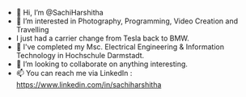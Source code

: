 - 👋 Hi, I’m @SachiHarshitha
- 👀 I’m interested in Photography, Programming, Video Creation and Travelling
- I just had a carrier change from Tesla back to BMW.
- 🌱 I've completed my Msc. Electrical Engineering & Information Technology in Hochschule Darmstadt.
- 💞️ I’m looking to collaborate on anything interesting.
- 📫 You can reach me via LinkedIn : https://www.linkedin.com/in/sachiharshitha

<!---
SachiHarshitha/SachiHarshitha is a ✨ special ✨ repository because its `README.md` (this file) appears on your GitHub profile.
You can click the Preview link to take a look at your changes.
--->
